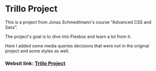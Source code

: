 # Trillo Project

This is a project from Jonas Schmedtmann's course "Advanced CSS and Sass".

The project's goal is to dive into Flexbox and learn a lot from it.

Here I added some media queries decisions that were not in the original project and some styles as well.

### Websit link: [Trillo Project](https://trilloproject-racioppi.netlify.app/)
